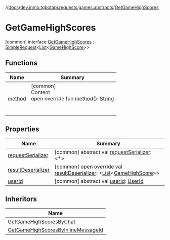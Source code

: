 //[docs](../../../index.md)/[dev.inmo.tgbotapi.requests.games.abstracts](../index.md)/[GetGameHighScores](index.md)



# GetGameHighScores  
 [common] interface [GetGameHighScores](index.md) : [SimpleRequest](../../dev.inmo.tgbotapi.requests.abstracts/-simple-request/index.md)<[List](https://kotlinlang.org/api/latest/jvm/stdlib/kotlin.collections/-list/index.html)<[GameHighScore](../../dev.inmo.tgbotapi.types.games/-game-high-score/index.md)>>    


## Functions  
  
|  Name |  Summary | 
|---|---|
| <a name="dev.inmo.tgbotapi.requests.games.abstracts/GetGameHighScores/method/#/PointingToDeclaration/"></a>[method](method.md)| <a name="dev.inmo.tgbotapi.requests.games.abstracts/GetGameHighScores/method/#/PointingToDeclaration/"></a>[common]  <br>Content  <br>open override fun [method](method.md)(): [String](https://kotlinlang.org/api/latest/jvm/stdlib/kotlin/-string/index.html)  <br><br><br>|


## Properties  
  
|  Name |  Summary | 
|---|---|
| <a name="dev.inmo.tgbotapi.requests.games.abstracts/GetGameHighScores/requestSerializer/#/PointingToDeclaration/"></a>[requestSerializer](index.md#%5Bdev.inmo.tgbotapi.requests.games.abstracts%2FGetGameHighScores%2FrequestSerializer%2F%23%2FPointingToDeclaration%2F%5D%2FProperties%2F625018081)| <a name="dev.inmo.tgbotapi.requests.games.abstracts/GetGameHighScores/requestSerializer/#/PointingToDeclaration/"></a> [common] abstract val [requestSerializer](index.md#%5Bdev.inmo.tgbotapi.requests.games.abstracts%2FGetGameHighScores%2FrequestSerializer%2F%23%2FPointingToDeclaration%2F%5D%2FProperties%2F625018081): <*>   <br>|
| <a name="dev.inmo.tgbotapi.requests.games.abstracts/GetGameHighScores/resultDeserializer/#/PointingToDeclaration/"></a>[resultDeserializer](result-deserializer.md)| <a name="dev.inmo.tgbotapi.requests.games.abstracts/GetGameHighScores/resultDeserializer/#/PointingToDeclaration/"></a> [common] open override val [resultDeserializer](result-deserializer.md): <[List](https://kotlinlang.org/api/latest/jvm/stdlib/kotlin.collections/-list/index.html)<[GameHighScore](../../dev.inmo.tgbotapi.types.games/-game-high-score/index.md)>>   <br>|
| <a name="dev.inmo.tgbotapi.requests.games.abstracts/GetGameHighScores/userId/#/PointingToDeclaration/"></a>[userId](user-id.md)| <a name="dev.inmo.tgbotapi.requests.games.abstracts/GetGameHighScores/userId/#/PointingToDeclaration/"></a> [common] abstract val [userId](user-id.md): [UserId](../../dev.inmo.tgbotapi.types/index.md#%5Bdev.inmo.tgbotapi.types%2FUserId%2F%2F%2FPointingToDeclaration%2F%5D%2FClasslikes%2F625018081)   <br>|


## Inheritors  
  
|  Name | 
|---|
| <a name="dev.inmo.tgbotapi.requests.games/GetGameHighScoresByChat///PointingToDeclaration/"></a>[GetGameHighScoresByChat](../../dev.inmo.tgbotapi.requests.games/-get-game-high-scores-by-chat/index.md)|
| <a name="dev.inmo.tgbotapi.requests.games/GetGameHighScoresByInlineMessageId///PointingToDeclaration/"></a>[GetGameHighScoresByInlineMessageId](../../dev.inmo.tgbotapi.requests.games/-get-game-high-scores-by-inline-message-id/index.md)|

